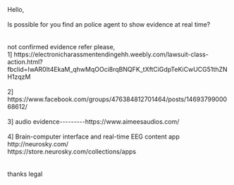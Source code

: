 <br>
<br>
<br>
Hello,<br>
<br>
Is possible for you find an police agent to show evidence at real time?<br>
<br>
<br>
not confirmed evidence refer please, <br>
1] https://electronicharassmentendingehh.weebly.com/lawsuit-class-action.html?fbclid=IwAR0It4EkaM_qhwMqOOci8rqBNQFK_tXftCiGdpTeKiCwUCG51thZNH1zqzM               <br>
              <br>
2] https://www.facebook.com/groups/476384812701464/posts/1469379900068612/              <br>
              <br>
3] audio evidence---------https://www.aimeesaudios.com/              <br>
              <br>
4] Brain-computer interface and real-time EEG content app              <br>
http://neurosky.com/              <br>
https://store.neurosky.com/collections/apps              <br>
              <br>
              <br>
thanks legal              <br>
